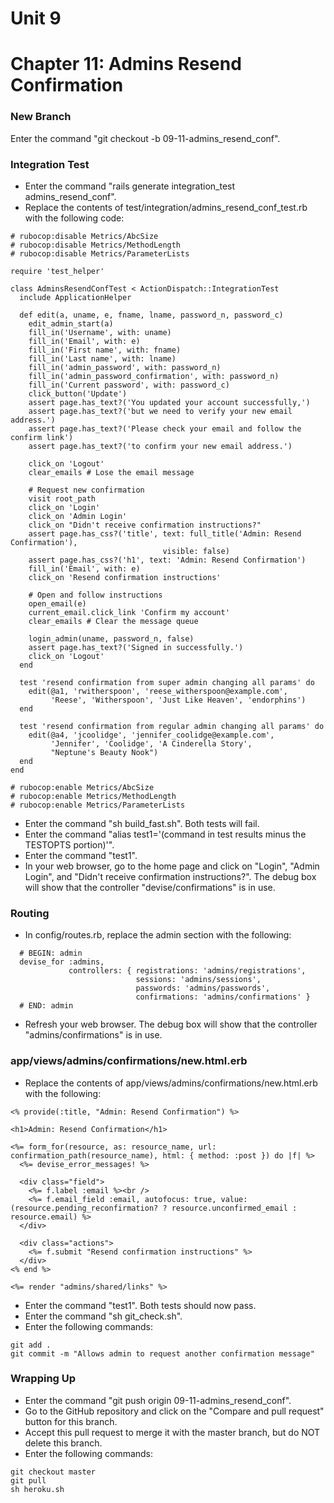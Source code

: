 # Unit 9
# Chapter 11: Admins Resend Confirmation

### New Branch
Enter the command "git checkout -b 09-11-admins_resend_conf".

### Integration Test
* Enter the command "rails generate integration_test admins_resend_conf".
* Replace the contents of test/integration/admins_resend_conf_test.rb with the following code:
```
# rubocop:disable Metrics/AbcSize
# rubocop:disable Metrics/MethodLength
# rubocop:disable Metrics/ParameterLists

require 'test_helper'

class AdminsResendConfTest < ActionDispatch::IntegrationTest
  include ApplicationHelper

  def edit(a, uname, e, fname, lname, password_n, password_c)
    edit_admin_start(a)
    fill_in('Username', with: uname)
    fill_in('Email', with: e)
    fill_in('First name', with: fname)
    fill_in('Last name', with: lname)
    fill_in('admin_password', with: password_n)
    fill_in('admin_password_confirmation', with: password_n)
    fill_in('Current password', with: password_c)
    click_button('Update')
    assert page.has_text?('You updated your account successfully,')
    assert page.has_text?('but we need to verify your new email address.')
    assert page.has_text?('Please check your email and follow the confirm link')
    assert page.has_text?('to confirm your new email address.')

    click_on 'Logout'
    clear_emails # Lose the email message

    # Request new confirmation
    visit root_path
    click_on 'Login'
    click_on 'Admin Login'
    click_on "Didn't receive confirmation instructions?"
    assert page.has_css?('title', text: full_title('Admin: Resend Confirmation'),
                                  visible: false)
    assert page.has_css?('h1', text: 'Admin: Resend Confirmation')
    fill_in('Email', with: e)
    click_on 'Resend confirmation instructions'

    # Open and follow instructions
    open_email(e)
    current_email.click_link 'Confirm my account'
    clear_emails # Clear the message queue

    login_admin(uname, password_n, false)
    assert page.has_text?('Signed in successfully.')
    click_on 'Logout'
  end

  test 'resend confirmation from super admin changing all params' do
    edit(@a1, 'rwitherspoon', 'reese_witherspoon@example.com',
         'Reese', 'Witherspoon', 'Just Like Heaven', 'endorphins')
  end

  test 'resend confirmation from regular admin changing all params' do
    edit(@a4, 'jcoolidge', 'jennifer_coolidge@example.com',
         'Jennifer', 'Coolidge', 'A Cinderella Story',
         "Neptune's Beauty Nook")
  end
end

# rubocop:enable Metrics/AbcSize
# rubocop:enable Metrics/MethodLength
# rubocop:enable Metrics/ParameterLists
```
* Enter the command "sh build_fast.sh".  Both tests will fail.
* Enter the command "alias test1='(command in test results minus the TESTOPTS portion)'".
* Enter the command "test1".
* In your web browser, go to the home page and click on "Login", "Admin Login", and "Didn't receive confirmation instructions?".  The debug box will show that the controller "devise/confirmations" is in use.

### Routing
* In config/routes.rb, replace the admin section with the following:
```
  # BEGIN: admin
  devise_for :admins,
             controllers: { registrations: 'admins/registrations',
                            sessions: 'admins/sessions',
                            passwords: 'admins/passwords',
                            confirmations: 'admins/confirmations' }
  # END: admin
```
* Refresh your web browser.  The debug box will show that the controller "admins/confirmations" is in use.

### app/views/admins/confirmations/new.html.erb
* Replace the contents of app/views/admins/confirmations/new.html.erb with the following:
```
<% provide(:title, "Admin: Resend Confirmation") %>

<h1>Admin: Resend Confirmation</h1>

<%= form_for(resource, as: resource_name, url: confirmation_path(resource_name), html: { method: :post }) do |f| %>
  <%= devise_error_messages! %>

  <div class="field">
    <%= f.label :email %><br />
    <%= f.email_field :email, autofocus: true, value: (resource.pending_reconfirmation? ? resource.unconfirmed_email : resource.email) %>
  </div>

  <div class="actions">
    <%= f.submit "Resend confirmation instructions" %>
  </div>
<% end %>

<%= render "admins/shared/links" %>
```
* Enter the command "test1".  Both tests should now pass.
* Enter the command "sh git_check.sh".
* Enter the following commands:
```
git add .
git commit -m "Allows admin to request another confirmation message"
```

### Wrapping Up
* Enter the command "git push origin 09-11-admins_resend_conf".
* Go to the GitHub repository and click on the "Compare and pull request" button for this branch.
* Accept this pull request to merge it with the master branch, but do NOT delete this branch.
* Enter the following commands:
```
git checkout master
git pull
sh heroku.sh
```

